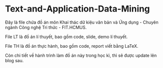 # Text-and-Application-Data-Mining
Đây là file chứa đồ án môn Khai thác dữ kiệu văn bản và Ứng dụng - Chuyên ngành Công nghệ Tri thức - FIT.HCMUS.

File LT là đồ án lí thuyết, bao gồm code, slide, demo lí thuyết.

File TH là đồ án thực hành, bao gồm code, report viết bằng LaTeX.

Còn chi tiết về hành trình làm đồ án này trong học kì, thì sẽ được update lên blog sau.
